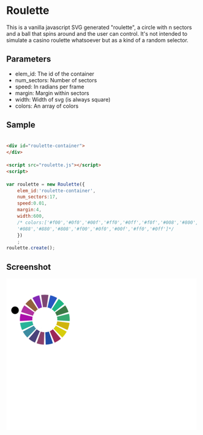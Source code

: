 # Roulette

This is a vanilla javascript SVG generated "roulette", a circle with n sectors and a ball that spins around and the user can control.
It's not intended to simulate a casino roulette whatsoever but as a kind of a random selector.


## Parameters

- elem_id: The id of the container
- num_sectors: Number of sectors
- speed: In radians per frame
- margin: Margin within sectors
- width: Width of svg (is always square)
- colors: An array of colors 
           

## Sample



```html

<div id="roulette-container">
</div>

<script src="roulette.js"></script>
<script>

var roulette = new Roulette({
    elem_id:'roulette-container',
    num_sectors:17,
    speed:0.01,
    margin:4,
    width:600,
    /* colors:['#f00','#0f0','#00f','#ff0','#0ff','#f0f','#008','#800','#080',
    '#088','#880','#808','#f00','#0f0','#00f','#ff0','#0ff']*/
    })
    ;
roulette.create();

```

## Screenshot 

![Roulette](screenshots/roulette.png?raw=true "Roulette")

